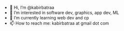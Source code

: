 - 👋 Hi, I’m @kabirbatraa
- 👀 I’m interested in software dev, graphics, app dev, ML
- 🌱 I’m currently learning web dev and cp
- 📫 How to reach me: kabirbatraa at gmail dot com

<!---
kabirbatraa/kabirbatraa is a ✨ special ✨ repository because its `README.md` (this file) appears on your GitHub profile.
You can click the Preview link to take a look at your changes.
--->
